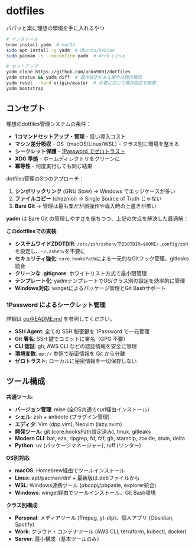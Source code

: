 # dotfiles

パパッと楽に理想の環境を手に入れるやつ

```bash
# インストール
brew install yadm  # macOS
sudo apt install -y yadm  # Ubuntu/Debian  
sudo pacman -S --noconfirm yadm  # Arch Linux

# セットアップ
yadm clone https://github.com/anko9801/dotfiles
yadm status && yadm diff  # 既存設定がある場合は競合確認
yadm reset --hard origin/master  # 必要に応じて既存設定を破棄
yadm bootstrap
```

## コンセプト

理想のdotfiles管理システムの条件：
- **1コマンドセットアップ・管理** - 低い導入コスト
- **マシン差分吸収** - OS（macOS/Linux/WSL）・クラス別に環境を整える
- **シークレット保護** - [1Password でゼロトラスト](.config/op/README.md)
- **XDG 準拠** - ホームディレクトリをクリーンに
- **冪等性** - 何度実行しても同じ結果

dotfiles管理の3つのアプローチ：
1. **シンボリックリンク** (GNU Stow) → Windows でエッジケースが多い
2. **ファイルコピー** (chezmoi) → Single Source of Truth じゃない
3. **Bare Git** → 管理は最も楽だが誤操作や導入時の上書きが怖い

**yadm** は Bare Git の管理しやすさを保ちつつ、上記の欠点を解決した最適解：

**このdotfilesでの実装**:
- **システムワイドZDOTDIR**: `/etc/zsh/zshenv`で`ZDOTDIR=$HOME/.config/zsh`を設定し、`~/.zshenv`を不要に
- **セキュリティ強化**: `core.hooksPath`による一元的なGitフック管理、gitleaks統合
- **クリーンな .gitignore**: ホワイトリスト方式で最小限管理
- **テンプレート化**: yadmテンプレートでOS/クラス別の設定を効率的に管理
- **Windows対応**: wingetによるパッケージ管理とGit Bashサポート

### 1Password によるシークレット管理

詳細は [op/README.md](../.config/op/README.md) を参照してください。

- **SSH Agent**: 全ての SSH 秘密鍵を 1Password で一元管理
- **Git 署名**: SSH 鍵でコミットに署名（GPG 不要）
- **CLI 認証**: gh, AWS CLI などの認証情報を安全に管理
- **環境変数**: `op://` 参照で秘密情報を Git から分離
- **ゼロトラスト**: ローカルに秘密情報を一切保存しない

## ツール構成

**共通ツール**:
- **バージョン管理**: mise (全OS共通でcurl経由インストール)
- **シェル**: zsh + antidote (プラグイン管理)
- **エディタ**: Vim (dpp.vim), Neovim (lazy.nvim)
- **開発ツール**: git (core.hooksPath設定済み), tmux, gitleaks
- **Modern CLI**: bat, eza, ripgrep, fd, fzf, gh, starship, zoxide, atuin, delta
- **Python**: uv (パッケージマネージャー), ruff (リンター)

**OS別対応**:
- **macOS**: Homebrew経由でツールインストール
- **Linux**: apt/pacman/dnf + 最新版は.debファイルから
- **WSL**: Windows連携ツール (pbcopy/pbpaste, explorer統合)
- **Windows**: winget経由でツールインストール、Git Bash環境

**クラス別構成**:
- **Personal**: メディアツール (ffmpeg, yt-dlp)、個人アプリ (Obsidian, Spotify)
- **Work**: クラウド・コンテナツール (AWS CLI, terraform, kubectl, docker)
- **Server**: 最小構成（基本ツールのみ）
